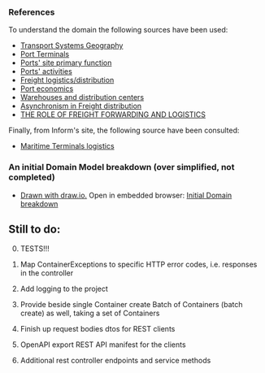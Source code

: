 ### References
To understand the domain the following sources have been used:

* [Transport Systems Geography](https://transportgeography.org/contents/)
* [Port Terminals](https://transportgeography.org/contents/chapter6/port-terminals/)
* [Ports' site primary function](https://transportgeography.org/contents/chapter6/port-terminals/port-site-functions/)
* [Ports' activities](https://transportgeography.org/contents/chapter6/port-terminals/port-activities-types/)
* [Freight logistics/distribution](https://transportgeography.org/contents/chapter7/logistics-freight-distribution/)
* [Port economics](https://porteconomicsmanagement.org/pemp/contents/)
* [Warehouses and distribution centers](https://transportgeography.org/contents/chapter7/logistics-freight-distribution/warehouses-distribution-centers/)
* [Asynchronism in Freight distribution](https://transportgeography.org/contents/chapter7/logistics-freight-distribution/asynchronism-distribution/)
* [THE ROLE OF FREIGHT FORWARDING AND LOGISTICS](https://coshipper.com/articles/freight-forwarding/the-role-of-freight-forwarding-and-logistics/)

Finally, from Inform's site, the following source have been consulted:
* [Maritime Terminals logistics](https://www.inform-software.com/en/solutions/logistics/maritime-terminals-logistics)

### An initial Domain Model breakdown (over simplified, not completed)
* [Drawn with draw.io.](https://app.diagrams.net/)
Open in embedded browser: [Initial Domain breakdown](./DomainBreakdown.drawio.html)

## Still to do:
0) TESTS!!!

1) Map ContainerExceptions to specific HTTP error codes, i.e. responses in the controller

2) Add logging to the project

3) Provide beside single Container create Batch of Containers (batch create) as well, taking a set of Containers

4) Finish up request bodies dtos for REST clients

5) OpenAPI export REST API manifest for the clients

6) Additional rest controller endpoints and service methods

